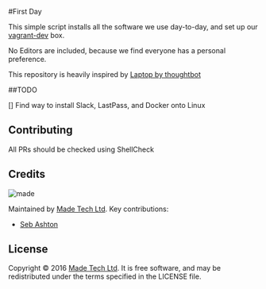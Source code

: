 #First Day

This simple script installs all the software we use day-to-day, and set up our [vagrant-dev](https://github.com/madetech/vagrant-dev) box.

No Editors are included, because we find everyone has a personal preference.

This repository is heavily inspired by [Laptop by thoughtbot](https://github.com/thoughtbot/laptop)

##TODO

[] Find way to install Slack, LastPass, and Docker onto Linux

## Contributing

All PRs should be checked using ShellCheck

## Credits

![made](https://s3-eu-west-1.amazonaws.com/made-assets/googleapps/google-apps.png)

Maintained by [Made Tech Ltd](https://www.madetech.com/). Key contributions:

* [Seb Ashton](https://github.com/sebashton)

## License
Copyright © 2016 [Made Tech Ltd](https://www.madetech.com/). It is free software, and may be redistributed under the terms specified in the LICENSE file.

